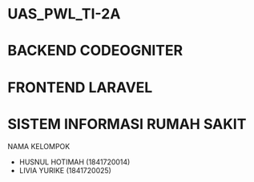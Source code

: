 # UAS_PWL_TI-2A

# BACKEND CODEOGNITER
# FRONTEND LARAVEL

# SISTEM INFORMASI RUMAH SAKIT

NAMA KELOMPOK 
+ HUSNUL HOTIMAH (1841720014)
+ LIVIA YURIKE (1841720025)
